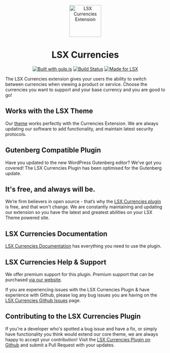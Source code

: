 <p align="center"><a target="_blank" href="https://lsx.lsdev.biz/"><img width="100px;" src="https://lsx.lsdev.biz/wp-content/uploads/2019/07/currencies-icon-256x256.jpg" alt="LSX Currencies Extension"></a>
</p>
<h1 align="center">LSX Currencies</h1>

<p align="center">
    <a href="http://gulpjs.com/"><img src="https://img.shields.io/badge/built%20with-gulp.js-green.svg" alt="Built with gulp.js"></a> 
    <a href="https://travis-ci.org/lightspeeddevelopment/lsx-currencies/"><img src="https://travis-ci.com/lightspeeddevelopment/lsx-currencies.svg?branch=master" alt="Build Status"></a>
    <a href="https://lsx.lsdev.biz/"><img src="https://lsx.lsdev.biz/wp-content/uploads/2019/06/Designed-for-LSX-Theme-blue.png" alt="Made for LSX"></a>
</p>

The LSX Currencies extension gives your users the ability to switch between currencies when viewing a product or service. Choose the currencies you want to support and your base currency and you are good to go! 

## Works with the LSX Theme
Our [theme](https://lsx.lsdev.biz/) works perfectly with the Currencies Extension. We are always updating our software to add functionality, and maintain latest security protocols.

## Gutenberg Compatible Plugin
Have you updated to the new WordPress Gutenberg editor? We've got you covered! The LSX Currencies Plugin has been optimised for the Gutenberg update. 

## It's free, and always will be.
We’re firm believers in open source - that’s why the [LSX Currencies plugin](https://lsx.lsdev.biz/) is free, and that won't change. We are constantly maintaining and updating our extension so you have the latest and greatest abilities on your LSX Theme powered site. 

## LSX Currencies Documentation

[LSX Currencies Documentation](https://lsx.lsdev.biz/documentation/lsx-currencies/) has everything you need to use the plugin.

## LSX Currencies Help & Support

We offer premium support for this plugin. Premium support that can be purchased [via our website](https://www.lsdev.biz/services/support/).

If you are experiencing issues with the LSX Currencies Plugin & have experience with Github, please log any bug issues you are having on the [LSX Currencies Github Issues](https://github.com/lightspeeddevelopment/lsx-currencies/issues/) page.

## Contributing to the LSX Currencies Plugin

If you're a developer who's spotted a bug issue and have a fix, or simply have functionality you think would extend our core theme, we are always happy to accept your contribution! Visit the [LSX Currencies Plugin on Github](https://github.com/lightspeeddevelopment/lsx-currencies/) and submit a Pull Request with your updates.

